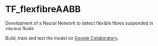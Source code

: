 # TF_flexfibreAABB
Development of a Neural Network to detect flexible fibres suspended in viscous fluids


Build, train and test the model on [Google Colaboratory](https://colab.research.google.com/github/ddg93/TF_flexfibreAABB/blob/main/Fibre_AABB_detection.ipynb).
